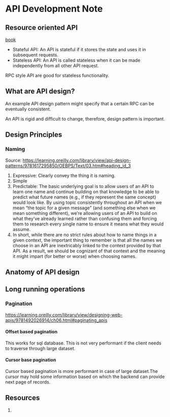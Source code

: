 # API Development Note

## Resource oriented API

[book](https://learning.oreilly.com/library/view/api-design-patterns/9781617295850/OEBPS/Text/01.htm#heading_id_5a)

- Stateful API: An API is stateful if it stores the state and uses it in
subsequent requests.
- Stateless API: An API is called stateless when it can be made independently
from all other API request.

RPC style API are good for stateless functionality.


## What are API design?

An example API design pattern might specify that a certain RPC can be eventually
consistent.

An API is rigid and difficult to change, therefore, design pattern is important.

## Design Principles

### Naming

Source: https://learning.oreilly.com/library/view/api-design-patterns/9781617295850/OEBPS/Text/03.htm#heading_id_3

1. Expressive: Clearly convey the thing it is naming.
2. Simple
3. Predictable: The basic underlying goal is to allow users of an API to learn
   one name and continue building on that knowledge to be able to predict what
   future names (e.g., if they represent the same concept) would look like. By
   using topic consistently throughout an API when we mean “the topic for a
   given message” (and something else when we mean something different), we’re
   allowing users of an API to build on what they’ve already learned rather than
   confusing them and forcing them to research every single name to ensure it
   means what they would assume.
4. In short, while there are no strict rules about how to name things in a given
   context, the important thing to remember is that all the names we choose in
   an API are inextricably linked to the context provided by that API. As a
   result, we should be cognizant of that context and the meaning it might
   impart (for better or worse) when choosing names.

## Anatomy of API design

## Long running operations

### Pagination

https://learning.oreilly.com/library/view/designing-web-apis/9781492026914/ch06.html#paginating_apis

#### Offset based pagination

This works for sql database. This is not very performant if the client needs to traverse through large dataset.

#### Cursor base pagination

Cursor based pagination is more performant in case of large dataset.The cursor may hold some information based on which the backend can provide next page of records.

## Resources

1. 




